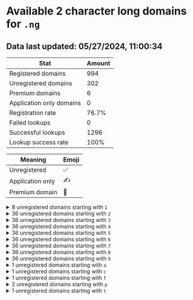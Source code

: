# Available 2 character long domains for `.ng`

## Data last updated: 05/27/2024, 11:00:34

|Stat|Amount|
|--|--|
|Registered domains|994|
|Unregistered domains|302|
|Premium domains|6|
|Application only domains|0|
|Registration rate|76.7%|
|Failed lookups|0|
|Successful lookups|1296|
|Lookup success rate|100%|


|Meaning|Emoji|
|--|--|
|Unregistered|:white_check_mark:|
|Application only|:writing_hand:|
|Premium domain|:gem:|

<details>
<summary>8 unregistered domains starting with <bold><code>1</code></bold></summary>

|Type|Domain|
|--|--|
|:white_check_mark:|`12.ng`|
|:white_check_mark:|`13.ng`|
|:white_check_mark:|`14.ng`|
|:white_check_mark:|`15.ng`|
|:white_check_mark:|`16.ng`|
|:white_check_mark:|`17.ng`|
|:white_check_mark:|`18.ng`|
|:white_check_mark:|`19.ng`|
</details>
<details>
<summary>36 unregistered domains starting with <bold><code>2</code></bold></summary>

|Type|Domain|
|--|--|
|:white_check_mark:|`20.ng`|
|:white_check_mark:|`21.ng`|
|:white_check_mark:|`22.ng`|
|:white_check_mark:|`23.ng`|
|:white_check_mark:|`24.ng`|
|:white_check_mark:|`25.ng`|
|:white_check_mark:|`26.ng`|
|:white_check_mark:|`27.ng`|
|:white_check_mark:|`28.ng`|
|:white_check_mark:|`29.ng`|
|:white_check_mark:|`2a.ng`|
|:white_check_mark:|`2b.ng`|
|:white_check_mark:|`2c.ng`|
|:white_check_mark:|`2d.ng`|
|:white_check_mark:|`2e.ng`|
|:white_check_mark:|`2f.ng`|
|:white_check_mark:|`2g.ng`|
|:white_check_mark:|`2h.ng`|
|:white_check_mark:|`2i.ng`|
|:white_check_mark:|`2j.ng`|
|:white_check_mark:|`2k.ng`|
|:white_check_mark:|`2l.ng`|
|:white_check_mark:|`2m.ng`|
|:white_check_mark:|`2n.ng`|
|:white_check_mark:|`2o.ng`|
|:white_check_mark:|`2p.ng`|
|:white_check_mark:|`2q.ng`|
|:white_check_mark:|`2r.ng`|
|:white_check_mark:|`2s.ng`|
|:white_check_mark:|`2t.ng`|
|:white_check_mark:|`2u.ng`|
|:white_check_mark:|`2v.ng`|
|:white_check_mark:|`2w.ng`|
|:white_check_mark:|`2x.ng`|
|:white_check_mark:|`2y.ng`|
|:white_check_mark:|`2z.ng`|
</details>
<details>
<summary>36 unregistered domains starting with <bold><code>3</code></bold></summary>

|Type|Domain|
|--|--|
|:white_check_mark:|`30.ng`|
|:white_check_mark:|`31.ng`|
|:white_check_mark:|`32.ng`|
|:white_check_mark:|`33.ng`|
|:white_check_mark:|`34.ng`|
|:white_check_mark:|`35.ng`|
|:white_check_mark:|`36.ng`|
|:white_check_mark:|`37.ng`|
|:white_check_mark:|`38.ng`|
|:white_check_mark:|`39.ng`|
|:white_check_mark:|`3a.ng`|
|:white_check_mark:|`3b.ng`|
|:white_check_mark:|`3c.ng`|
|:white_check_mark:|`3d.ng`|
|:white_check_mark:|`3e.ng`|
|:white_check_mark:|`3f.ng`|
|:white_check_mark:|`3g.ng`|
|:white_check_mark:|`3h.ng`|
|:white_check_mark:|`3i.ng`|
|:white_check_mark:|`3j.ng`|
|:white_check_mark:|`3k.ng`|
|:white_check_mark:|`3l.ng`|
|:white_check_mark:|`3m.ng`|
|:white_check_mark:|`3n.ng`|
|:white_check_mark:|`3o.ng`|
|:white_check_mark:|`3p.ng`|
|:white_check_mark:|`3q.ng`|
|:white_check_mark:|`3r.ng`|
|:white_check_mark:|`3s.ng`|
|:white_check_mark:|`3t.ng`|
|:white_check_mark:|`3u.ng`|
|:white_check_mark:|`3v.ng`|
|:white_check_mark:|`3w.ng`|
|:white_check_mark:|`3x.ng`|
|:white_check_mark:|`3y.ng`|
|:white_check_mark:|`3z.ng`|
</details>
<details>
<summary>36 unregistered domains starting with <bold><code>4</code></bold></summary>

|Type|Domain|
|--|--|
|:white_check_mark:|`40.ng`|
|:white_check_mark:|`41.ng`|
|:white_check_mark:|`42.ng`|
|:white_check_mark:|`43.ng`|
|:white_check_mark:|`44.ng`|
|:white_check_mark:|`45.ng`|
|:white_check_mark:|`46.ng`|
|:white_check_mark:|`47.ng`|
|:white_check_mark:|`48.ng`|
|:white_check_mark:|`49.ng`|
|:white_check_mark:|`4a.ng`|
|:white_check_mark:|`4b.ng`|
|:white_check_mark:|`4c.ng`|
|:white_check_mark:|`4d.ng`|
|:white_check_mark:|`4e.ng`|
|:white_check_mark:|`4f.ng`|
|:white_check_mark:|`4g.ng`|
|:white_check_mark:|`4h.ng`|
|:white_check_mark:|`4i.ng`|
|:white_check_mark:|`4j.ng`|
|:white_check_mark:|`4k.ng`|
|:white_check_mark:|`4l.ng`|
|:white_check_mark:|`4m.ng`|
|:white_check_mark:|`4n.ng`|
|:white_check_mark:|`4o.ng`|
|:white_check_mark:|`4p.ng`|
|:white_check_mark:|`4q.ng`|
|:white_check_mark:|`4r.ng`|
|:white_check_mark:|`4s.ng`|
|:white_check_mark:|`4t.ng`|
|:white_check_mark:|`4u.ng`|
|:white_check_mark:|`4v.ng`|
|:white_check_mark:|`4w.ng`|
|:white_check_mark:|`4x.ng`|
|:white_check_mark:|`4y.ng`|
|:white_check_mark:|`4z.ng`|
</details>
<details>
<summary>36 unregistered domains starting with <bold><code>5</code></bold></summary>

|Type|Domain|
|--|--|
|:white_check_mark:|`50.ng`|
|:white_check_mark:|`51.ng`|
|:white_check_mark:|`52.ng`|
|:white_check_mark:|`53.ng`|
|:white_check_mark:|`54.ng`|
|:white_check_mark:|`55.ng`|
|:white_check_mark:|`56.ng`|
|:white_check_mark:|`57.ng`|
|:white_check_mark:|`58.ng`|
|:white_check_mark:|`59.ng`|
|:white_check_mark:|`5a.ng`|
|:white_check_mark:|`5b.ng`|
|:white_check_mark:|`5c.ng`|
|:white_check_mark:|`5d.ng`|
|:white_check_mark:|`5e.ng`|
|:white_check_mark:|`5f.ng`|
|:white_check_mark:|`5g.ng`|
|:white_check_mark:|`5h.ng`|
|:white_check_mark:|`5i.ng`|
|:white_check_mark:|`5j.ng`|
|:white_check_mark:|`5k.ng`|
|:white_check_mark:|`5l.ng`|
|:white_check_mark:|`5m.ng`|
|:white_check_mark:|`5n.ng`|
|:white_check_mark:|`5o.ng`|
|:white_check_mark:|`5p.ng`|
|:white_check_mark:|`5q.ng`|
|:white_check_mark:|`5r.ng`|
|:white_check_mark:|`5s.ng`|
|:white_check_mark:|`5t.ng`|
|:white_check_mark:|`5u.ng`|
|:white_check_mark:|`5v.ng`|
|:white_check_mark:|`5w.ng`|
|:white_check_mark:|`5x.ng`|
|:white_check_mark:|`5y.ng`|
|:white_check_mark:|`5z.ng`|
</details>
<details>
<summary>36 unregistered domains starting with <bold><code>6</code></bold></summary>

|Type|Domain|
|--|--|
|:white_check_mark:|`60.ng`|
|:white_check_mark:|`61.ng`|
|:white_check_mark:|`62.ng`|
|:white_check_mark:|`63.ng`|
|:white_check_mark:|`64.ng`|
|:white_check_mark:|`65.ng`|
|:white_check_mark:|`66.ng`|
|:white_check_mark:|`67.ng`|
|:white_check_mark:|`68.ng`|
|:white_check_mark:|`69.ng`|
|:white_check_mark:|`6a.ng`|
|:white_check_mark:|`6b.ng`|
|:white_check_mark:|`6c.ng`|
|:white_check_mark:|`6d.ng`|
|:white_check_mark:|`6e.ng`|
|:white_check_mark:|`6f.ng`|
|:white_check_mark:|`6g.ng`|
|:white_check_mark:|`6h.ng`|
|:white_check_mark:|`6i.ng`|
|:white_check_mark:|`6j.ng`|
|:white_check_mark:|`6k.ng`|
|:white_check_mark:|`6l.ng`|
|:white_check_mark:|`6m.ng`|
|:white_check_mark:|`6n.ng`|
|:white_check_mark:|`6o.ng`|
|:white_check_mark:|`6p.ng`|
|:white_check_mark:|`6q.ng`|
|:white_check_mark:|`6r.ng`|
|:white_check_mark:|`6s.ng`|
|:white_check_mark:|`6t.ng`|
|:white_check_mark:|`6u.ng`|
|:white_check_mark:|`6v.ng`|
|:white_check_mark:|`6w.ng`|
|:white_check_mark:|`6x.ng`|
|:white_check_mark:|`6y.ng`|
|:white_check_mark:|`6z.ng`|
</details>
<details>
<summary>36 unregistered domains starting with <bold><code>7</code></bold></summary>

|Type|Domain|
|--|--|
|:white_check_mark:|`70.ng`|
|:white_check_mark:|`71.ng`|
|:white_check_mark:|`72.ng`|
|:white_check_mark:|`73.ng`|
|:white_check_mark:|`74.ng`|
|:white_check_mark:|`75.ng`|
|:white_check_mark:|`76.ng`|
|:white_check_mark:|`77.ng`|
|:white_check_mark:|`78.ng`|
|:white_check_mark:|`79.ng`|
|:white_check_mark:|`7a.ng`|
|:white_check_mark:|`7b.ng`|
|:white_check_mark:|`7c.ng`|
|:white_check_mark:|`7d.ng`|
|:white_check_mark:|`7e.ng`|
|:white_check_mark:|`7f.ng`|
|:white_check_mark:|`7g.ng`|
|:white_check_mark:|`7h.ng`|
|:white_check_mark:|`7i.ng`|
|:white_check_mark:|`7j.ng`|
|:white_check_mark:|`7k.ng`|
|:white_check_mark:|`7l.ng`|
|:white_check_mark:|`7m.ng`|
|:white_check_mark:|`7n.ng`|
|:white_check_mark:|`7o.ng`|
|:white_check_mark:|`7p.ng`|
|:white_check_mark:|`7q.ng`|
|:white_check_mark:|`7r.ng`|
|:white_check_mark:|`7s.ng`|
|:white_check_mark:|`7t.ng`|
|:white_check_mark:|`7u.ng`|
|:white_check_mark:|`7v.ng`|
|:white_check_mark:|`7w.ng`|
|:white_check_mark:|`7x.ng`|
|:white_check_mark:|`7y.ng`|
|:white_check_mark:|`7z.ng`|
</details>
<details>
<summary>36 unregistered domains starting with <bold><code>8</code></bold></summary>

|Type|Domain|
|--|--|
|:white_check_mark:|`80.ng`|
|:white_check_mark:|`81.ng`|
|:white_check_mark:|`82.ng`|
|:white_check_mark:|`83.ng`|
|:white_check_mark:|`84.ng`|
|:white_check_mark:|`85.ng`|
|:white_check_mark:|`86.ng`|
|:white_check_mark:|`87.ng`|
|:white_check_mark:|`88.ng`|
|:white_check_mark:|`89.ng`|
|:white_check_mark:|`8a.ng`|
|:white_check_mark:|`8b.ng`|
|:white_check_mark:|`8c.ng`|
|:white_check_mark:|`8d.ng`|
|:white_check_mark:|`8e.ng`|
|:white_check_mark:|`8f.ng`|
|:white_check_mark:|`8g.ng`|
|:white_check_mark:|`8h.ng`|
|:white_check_mark:|`8i.ng`|
|:white_check_mark:|`8j.ng`|
|:white_check_mark:|`8k.ng`|
|:white_check_mark:|`8l.ng`|
|:white_check_mark:|`8m.ng`|
|:white_check_mark:|`8n.ng`|
|:white_check_mark:|`8o.ng`|
|:white_check_mark:|`8p.ng`|
|:white_check_mark:|`8q.ng`|
|:white_check_mark:|`8r.ng`|
|:white_check_mark:|`8s.ng`|
|:white_check_mark:|`8t.ng`|
|:white_check_mark:|`8u.ng`|
|:white_check_mark:|`8v.ng`|
|:white_check_mark:|`8w.ng`|
|:white_check_mark:|`8x.ng`|
|:white_check_mark:|`8y.ng`|
|:white_check_mark:|`8z.ng`|
</details>
<details>
<summary>36 unregistered domains starting with <bold><code>9</code></bold></summary>

|Type|Domain|
|--|--|
|:white_check_mark:|`90.ng`|
|:white_check_mark:|`91.ng`|
|:white_check_mark:|`92.ng`|
|:white_check_mark:|`93.ng`|
|:white_check_mark:|`94.ng`|
|:white_check_mark:|`95.ng`|
|:white_check_mark:|`96.ng`|
|:white_check_mark:|`97.ng`|
|:white_check_mark:|`98.ng`|
|:white_check_mark:|`99.ng`|
|:white_check_mark:|`9a.ng`|
|:white_check_mark:|`9b.ng`|
|:white_check_mark:|`9c.ng`|
|:white_check_mark:|`9d.ng`|
|:white_check_mark:|`9e.ng`|
|:white_check_mark:|`9f.ng`|
|:white_check_mark:|`9g.ng`|
|:white_check_mark:|`9h.ng`|
|:white_check_mark:|`9i.ng`|
|:white_check_mark:|`9j.ng`|
|:white_check_mark:|`9k.ng`|
|:white_check_mark:|`9l.ng`|
|:white_check_mark:|`9m.ng`|
|:white_check_mark:|`9n.ng`|
|:white_check_mark:|`9o.ng`|
|:white_check_mark:|`9p.ng`|
|:white_check_mark:|`9q.ng`|
|:white_check_mark:|`9r.ng`|
|:white_check_mark:|`9s.ng`|
|:white_check_mark:|`9t.ng`|
|:white_check_mark:|`9u.ng`|
|:white_check_mark:|`9v.ng`|
|:white_check_mark:|`9w.ng`|
|:white_check_mark:|`9x.ng`|
|:white_check_mark:|`9y.ng`|
|:white_check_mark:|`9z.ng`|
</details>
<details>
<summary>1 unregistered domains starting with <bold><code>a</code></bold></summary>

|Type|Domain|
|--|--|
|:gem:|`ac.ng`|
</details>
<details>
<summary>1 unregistered domains starting with <bold><code>c</code></bold></summary>

|Type|Domain|
|--|--|
|:gem:|`co.ng`|
</details>
<details>
<summary>1 unregistered domains starting with <bold><code>f</code></bold></summary>

|Type|Domain|
|--|--|
|:gem:|`fm.ng`|
</details>
<details>
<summary>2 unregistered domains starting with <bold><code>p</code></bold></summary>

|Type|Domain|
|--|--|
|:gem:|`pc.ng`|
|:gem:|`pi.ng`|
</details>
<details>
<summary>1 unregistered domains starting with <bold><code>t</code></bold></summary>

|Type|Domain|
|--|--|
|:gem:|`tv.ng`|
</details>